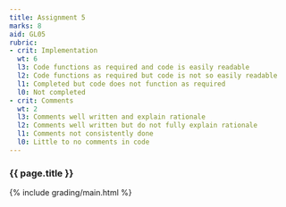 ```yaml
---
title: Assignment 5
marks: 8
aid: GL05
rubric:
- crit: Implementation
  wt: 6
  l3: Code functions as required and code is easily readable
  l2: Code functions as required but code is not so easily readable
  l1: Completed but code does not function as required
  l0: Not completed
- crit: Comments
  wt: 2
  l3: Comments well written and explain rationale
  l2: Comments well written but do not fully explain rationale
  l1: Comments not consistently done
  l0: Little to no comments in code
---
```

### {{ page.title }}

{% include grading/main.html %}
